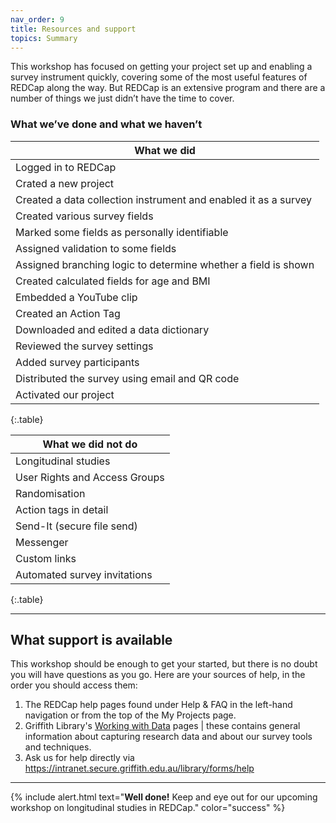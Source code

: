 ```yaml
---
nav_order: 9
title: Resources and support
topics: Summary 
---
```


This workshop has focused on getting your project set up and enabling a survey instrument quickly, covering some of the most useful features of REDCap along the way. But REDCap is an extensive program and there are a number of things we just didn’t have the time to cover. 

### What we’ve done and what we haven’t

| What we did |
|---|
| Logged in to REDCap |
| Crated a new project |
| Created a data collection instrument and enabled it as a survey |
| Created various survey fields |
| Marked some fields as personally identifiable |
| Assigned validation to some fields |
| Assigned branching logic to determine whether a field is shown |
| Created calculated fields for age and BMI |
| Embedded a YouTube clip |
| Created an Action Tag |
| Downloaded and edited a data dictionary |
| Reviewed the survey settings |
| Added survey participants |
| Distributed the survey using email and QR code |
| Activated our project |
{:.table}

| What we did not do |
|---|
| Longitudinal studies
| User Rights and Access Groups
| Randomisation
| Action tags in detail
| Send-It (secure file send)
| Messenger
| Custom links
| Automated survey invitations
{:.table}

___

## What support is available

This workshop should be enough to get your started, but there is no doubt you will have questions as you go. Here are your sources of help, in the order you should access them: 

1.	The REDCap help pages found under Help & FAQ in the left-hand navigation or from the top of the My Projects page. 
2.	Griffith Library's [Working with Data](https://www.griffith.edu.au/library/research-publishing/working-with-data/create-and-capture) pages | these contains general information about capturing research data and about our survey tools and techniques.
3.	Ask us for help directly via https://intranet.secure.griffith.edu.au/library/forms/help 

___

{% include alert.html text="**Well done!** Keep and eye out for our upcoming workshop on longitudinal studies in REDCap." color="success" %}
